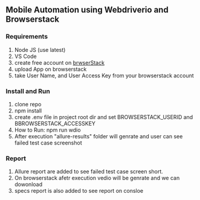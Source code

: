 ## Mobile Automation using Webdriverio and Browserstack

### Requirements
1. Node JS (use latest)
2. VS Code
3. create free account on [brwserStack](https://www.browserstack.com/)
4. upload App on browserstack
5. take User Name, and User Access Key from your browserstack account

### Install and Run
1. clone repo
2. npm install
3. create .env file in project root dir and set BROWSERSTACK_USERID and BBROWSERSTACK_ACCESSKEY
4. How to Run: npm run wdio
5. After execution "allure-results" folder will genrate and user can see failed test case screenshot 

### Report
1. Allure report are added to see failed test case screen short.
2. On browserstack afetr execution vedio will be genrate  and we can dowonload
3. specs report is also added to see report on consloe
